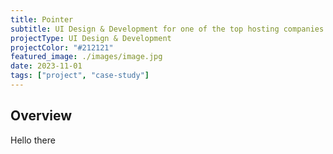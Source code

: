 ```yaml
---
title: Pointer
subtitle: UI Design & Development for one of the top hosting companies in Greece
projectType: UI Design & Development
projectColor: "#212121"
featured_image: ./images/image.jpg
date: 2023-11-01
tags: ["project", "case-study"]
---
```


## **Overview**

Hello there